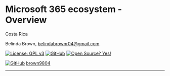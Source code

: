 # Microsoft 365 ecosystem - Overview

Costa Rica

Belinda Brown, belindabrownr04@gmail.com

[![License: GPL v3](https://img.shields.io/badge/License-GPLv3-blue.svg)](https://www.gnu.org/licenses/gpl-3.0)
[![GitHub](https://badgen.net/badge/icon/github?icon=github&label)](https://github.com) [![Open Source? Yes!](https://badgen.net/badge/Open%20Source%20%3F/Yes%21/blue?icon=github)](https://github.com/Naereen/badges/)

[![GitHub](https://img.shields.io/badge/--181717?logo=github&logoColor=ffffff)](https://github.com/)
[brown9804](https://github.com/brown9804)

---------
